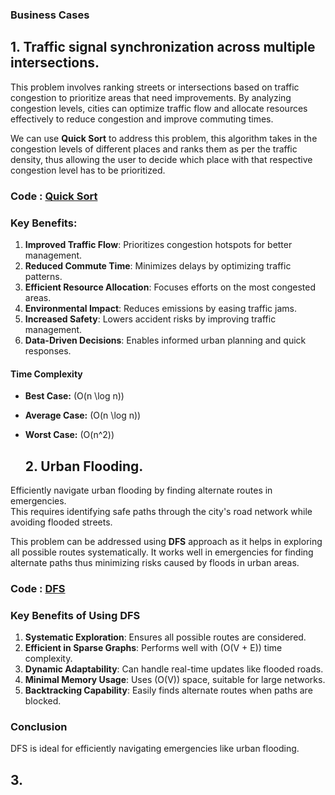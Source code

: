 ### Business Cases

## 1. Traffic signal synchronization across multiple intersections.

This problem involves ranking streets or intersections based on traffic congestion to prioritize areas that need improvements. By analyzing congestion levels, cities can optimize traffic flow and allocate resources effectively to reduce congestion and improve commuting times.

We can use **Quick Sort** to address this problem, this algorithm takes in the congestion levels of different places and ranks them as per the traffic density, thus allowing the user to decide which place with that respective congestion level has to be prioritized.

### Code : [Quick Sort](https://github.com/Sahana8866/rsahana.github.io/blob/b51279ebb79c833e652becfe1b05514b10af27ba/traffic_quick_sort.cpp)


### Key Benefits:

1. **Improved Traffic Flow**: Prioritizes congestion hotspots for better management.
2. **Reduced Commute Time**: Minimizes delays by optimizing traffic patterns.
3. **Efficient Resource Allocation**: Focuses efforts on the most congested areas.
4. **Environmental Impact**: Reduces emissions by easing traffic jams.
5. **Increased Safety**: Lowers accident risks by improving traffic management.
6. **Data-Driven Decisions**: Enables informed urban planning and quick responses.

#### **Time Complexity**
- **Best Case:** \(O(n \log n)\)  
- **Average Case:** \(O(n \log n)\)  
- **Worst Case:** \(O(n^2)\)

  ## 2. Urban Flooding.
Efficiently navigate urban flooding by finding alternate routes in emergencies.  
This requires identifying safe paths through the city's road network while avoiding flooded streets.

This problem can be addressed using **DFS** approach as it helps in exploring all possible routes systematically. It works well in emergencies for finding alternate paths thus minimizing risks caused by floods in urban areas.

### Code : [DFS]()

### **Key Benefits of Using DFS**

1. **Systematic Exploration**: Ensures all possible routes are considered.  
2. **Efficient in Sparse Graphs**: Performs well with \(O(V + E)\) time complexity.  
3. **Dynamic Adaptability**: Can handle real-time updates like flooded roads.  
4. **Minimal Memory Usage**: Uses \(O(V)\) space, suitable for large networks.  
5. **Backtracking Capability**: Easily finds alternate routes when paths are blocked.  

### **Conclusion**
DFS is ideal for efficiently navigating emergencies like urban flooding.

## 3.

